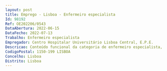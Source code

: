 ```yaml
--- 
layout: post
title: Emprego - Lisboa - Enfermeiro especialista
Id: 98192
Ref: OE202206/0543
DataAbertura: 2022-06-15
DataFecho: 2022-07-13
Trabalho: Enfermeiro especialista
Empregador: Centro Hospitalar Universitário Lisboa Central, E.P.E.
Descricao: Conteúdo funcional da categoria de enfermeiro especialista, tal como estabelecido no art.º 10 A, aditado pelo Decreto Lei 71 2009, de 27 05, aos decretos leis 247 2009 e 248 99, ambos de 22 09
CodigoPostal: 1150-199 LISBOA
Concelho: Lisboa
Distrito: Lisboa
--- 
```

